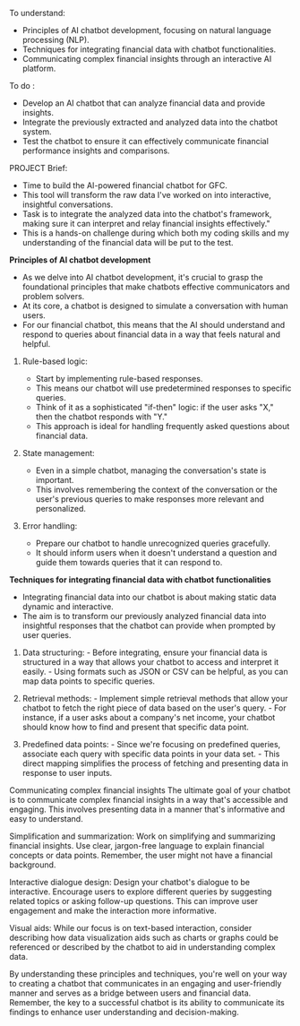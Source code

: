 To understand: 
- Principles of AI chatbot development, focusing on natural language processing (NLP).
- Techniques for integrating financial data with chatbot functionalities.
- Communicating complex financial insights through an interactive AI platform.

To do : 
- Develop an AI chatbot that can analyze financial data and provide insights.
- Integrate the previously extracted and analyzed data into the chatbot system.
- Test the chatbot to ensure it can effectively communicate financial performance insights and comparisons.

PROJECT Brief:
-  Time to build the AI-powered financial chatbot for GFC.
-  This tool will transform the raw data I've worked on into interactive, insightful conversations.
-  Task is to integrate the analyzed data into the chatbot's framework, making sure it can interpret and relay financial insights effectively."
- This is a hands-on challenge during which both my coding skills and my understanding of the financial data will be put to the test.


**Principles of AI chatbot development**
- As we delve into AI chatbot development, it's crucial to grasp the foundational principles that make chatbots effective communicators and problem solvers.
- At its core, a chatbot is designed to simulate a conversation with human users.
- For our financial chatbot, this means that the AI should understand and respond to queries about financial data in a way that feels natural and helpful.

1. Rule-based logic:
     - Start by implementing rule-based responses.
     - This means our chatbot will use predetermined responses to specific queries.
     - Think of it as a sophisticated "if-then" logic: if the user asks "X," then the chatbot responds with "Y."
     - This approach is ideal for handling frequently asked questions about financial data.

2. State management:
    -  Even in a simple chatbot, managing the conversation's state is important.
    -  This involves remembering the context of the conversation or the user's previous queries to make responses more          relevant and personalized.

3. Error handling:
    - Prepare our chatbot to handle unrecognized queries gracefully.
    - It should inform users when it doesn't understand a question and guide them towards queries that it can respond to.


**Techniques for integrating financial data with chatbot functionalities**
- Integrating financial data into our chatbot is about making static data dynamic and interactive.
- The aim is to transform our previously analyzed financial data into insightful responses that the chatbot can provide when prompted by user queries.

1. Data structuring:
        - Before integrating, ensure your financial data is structured in a way that allows your chatbot to access and             interpret it easily.
        - Using formats such as JSON or CSV can be helpful, as you can map data points to specific queries.

2. Retrieval methods:
        - Implement simple retrieval methods that allow your chatbot to fetch the right piece of data based on the                 user's query.
        - For instance, if a user asks about a company's net income, your chatbot should know how to find and present that specific data point.

3. Predefined data points:
        - Since we're focusing on predefined queries, associate each query with specific data points in your data set.           - This direct mapping simplifies the process of fetching and presenting data in response to user inputs.


Communicating complex financial insights
The ultimate goal of your chatbot is to communicate complex financial insights in a way that's accessible and engaging. This involves presenting data in a manner that's informative and easy to understand.

Simplification and summarization: Work on simplifying and summarizing financial insights. Use clear, jargon-free language to explain financial concepts or data points. Remember, the user might not have a financial background.

Interactive dialogue design: Design your chatbot's dialogue to be interactive. Encourage users to explore different queries by suggesting related topics or asking follow-up questions. This can improve user engagement and make the interaction more informative.

Visual aids: While our focus is on text-based interaction, consider describing how data visualization aids such as charts or graphs could be referenced or described by the chatbot to aid in understanding complex data.

By understanding these principles and techniques, you're well on your way to creating a chatbot that communicates in an engaging and user-friendly manner and serves as a bridge between users and financial data. Remember, the key to a successful chatbot is its ability to communicate its findings to enhance user understanding and decision-making.


